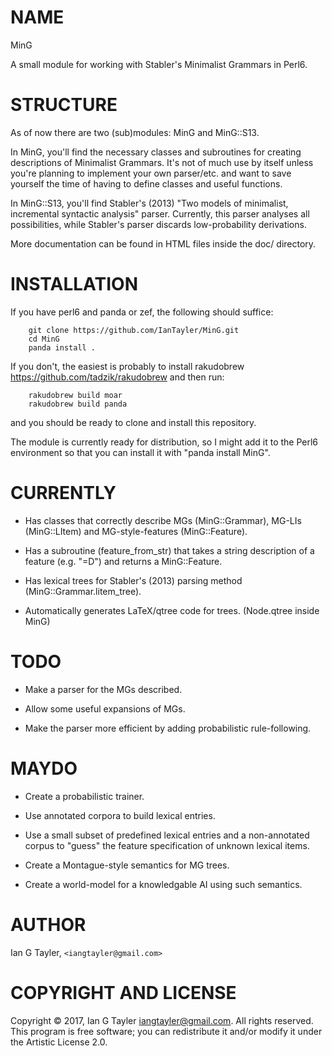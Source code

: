 NAME
====

MinG

A small module for working with Stabler's Minimalist Grammars in Perl6.

STRUCTURE
=========

As of now there are two (sub)modules: MinG and MinG::S13.

In MinG, you'll find the necessary classes and subroutines for creating descriptions of Minimalist Grammars. It's not of much use by itself unless you're planning to implement your own parser/etc. and want to save yourself the time of having to define classes and useful functions.

In MinG::S13, you'll find Stabler's (2013) "Two models of minimalist, incremental syntactic analysis" parser. Currently, this parser analyses all possibilities, while Stabler's parser discards low-probability derivations.

More documentation can be found in HTML files inside the doc/ directory.

INSTALLATION
============

If you have perl6 and panda or zef, the following should suffice:

        git clone https://github.com/IanTayler/MinG.git
        cd MinG
        panda install .

If you don't, the easiest is probably to install rakudobrew <https://github.com/tadzik/rakudobrew> and then run:

        rakudobrew build moar
        rakudobrew build panda

and you should be ready to clone and install this repository.

The module is currently ready for distribution, so I might add it to the Perl6 environment so that you can install it with "panda install MinG".

CURRENTLY
=========

  * Has classes that correctly describe MGs (MinG::Grammar), MG-LIs (MinG::LItem) and MG-style-features (MinG::Feature).

  * Has a subroutine (feature_from_str) that takes a string description of a feature (e.g. "=D") and returns a MinG::Feature.

  * Has lexical trees for Stabler's (2013) parsing method (MinG::Grammar.litem_tree).

  * Automatically generates LaTeX/qtree code for trees. (Node.qtree inside MinG)

TODO
====

  * Make a parser for the MGs described.

  * Allow some useful expansions of MGs.

  * Make the parser more efficient by adding probabilistic rule-following.

MAYDO
=====

  * Create a probabilistic trainer.

  * Use annotated corpora to build lexical entries.

  * Use a small subset of predefined lexical entries and a non-annotated corpus to "guess" the feature specification of unknown lexical items.

  * Create a Montague-style semantics for MG trees.

  * Create a world-model for a knowledgable AI using such semantics.

AUTHOR
======

Ian G Tayler, `<iangtayler@gmail.com> `

COPYRIGHT AND LICENSE
=====================

Copyright © 2017, Ian G Tayler <iangtayler@gmail.com>. All rights reserved. This program is free software; you can redistribute it and/or modify it under the Artistic License 2.0.
